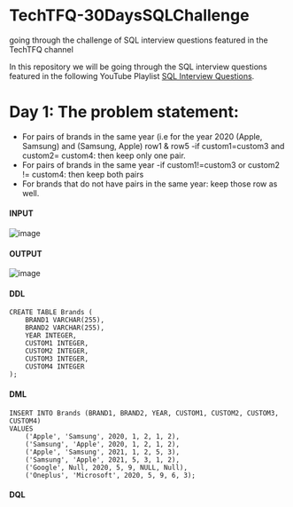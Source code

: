 # TechTFQ-30DaysSQLChallenge
going through the challenge of SQL interview questions featured in the TechTFQ channel


In this repository we will be going through the SQL interview questions featured in the following YouTube Playlist [SQL Interview Questions](https://www.youtube.com/watch?v=FRzbOb3jdLg&list=PLavw5C92dz9Hxz0YhttDniNgKejQlPoAn).

# **Day 1: The problem statement:**

- For pairs of brands in the same year (i.e for the year 2020 (Apple, Samsung) and (Samsung, Apple) row1 & row5 
	-if custom1=custom3 and custom2= custom4: then keep only one pair.
- For pairs of brands in the same year
	-if custom1!=custom3 or custom2 != custom4: then keep both pairs
- For brands that do not have pairs in the same year: keep those row as well.

#### **INPUT**
![image](https://github.com/Highashikata/TechTFQ-30DaysSQLChallenge/assets/96960411/5fe5d9db-32a2-4cab-8457-415a89cd9270)

#### **OUTPUT**
![image](https://github.com/Highashikata/TechTFQ-30DaysSQLChallenge/assets/96960411/806f2d96-c404-43aa-98b3-389959246582)


#### **DDL** 
``` --- Creating the table
CREATE TABLE Brands (
    BRAND1 VARCHAR(255),
    BRAND2 VARCHAR(255),
    YEAR INTEGER,
    CUSTOM1 INTEGER,
    CUSTOM2 INTEGER,
    CUSTOM3 INTEGER,
    CUSTOM4 INTEGER
);
```

#### **DML**
```
INSERT INTO Brands (BRAND1, BRAND2, YEAR, CUSTOM1, CUSTOM2, CUSTOM3, CUSTOM4) 
VALUES 
    ('Apple', 'Samsung', 2020, 1, 2, 1, 2),
    ('Samsung', 'Apple', 2020, 1, 2, 1, 2),
    ('Apple', 'Samsung', 2021, 1, 2, 5, 3),
    ('Samsung', 'Apple', 2021, 5, 3, 1, 2),
    ('Google', Null, 2020, 5, 9, NULL, Null),
    ('Oneplus', 'Microsoft', 2020, 5, 9, 6, 3);
```

#### **DQL**
